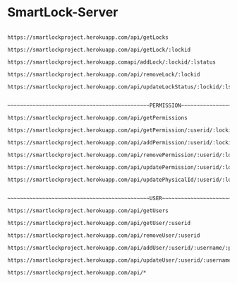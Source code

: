 # SmartLock-Server

~~~~~~~~~~~~~~~~~~~~~~~~~~~~~~~~~~~~~~~~~~~~~LOCK~~~~~~~~~~~~~~~~~~~~~~~~~~~~~~~~~~~~~~~~~~~~~~~~~~~~~~~~~~

https://smartlockproject.herokuapp.com/api/getLocks

https://smartlockproject.herokuapp.com/api/getLock/:lockid

https://smartlockproject.herokuapp.comapi/addLock/:lockid/:lstatus

https://smartlockproject.herokuapp.com/api/removeLock/:lockid 

https://smartlockproject.herokuapp.com/api/updateLockStatus/:lockid/:lstatus    


~~~~~~~~~~~~~~~~~~~~~~~~~~~~~~~~~~~~~~~~~~~~~PERMISSION~~~~~~~~~~~~~~~~~~~~~~~~~~~~~~~~~~~~~~~~~~~~~~~~~~~~~~

https://smartlockproject.herokuapp.com/api/getPermissions     

https://smartlockproject.herokuapp.com/api/getPermission/:userid/:lockid    

https://smartlockproject.herokuapp.com/api/addPermission/:userid/:lockid/:frequency/:duration1/:duration2/:duration3/:duration4/:duration5/:duration6/:duration7

https://smartlockproject.herokuapp.com/api/removePermission/:userid/:lockid/

https://smartlockproject.herokuapp.com/api/updatePermission/:userid/:lockid/:frequency/:duration1/:duration2/:duration3/:duration4/:duration5/:duration6/:duration7

https://smartlockproject.herokuapp.com/api/updatePhysicalId/:userid/:lockid/:physicalId


~~~~~~~~~~~~~~~~~~~~~~~~~~~~~~~~~~~~~~~~~~~~~USER~~~~~~~~~~~~~~~~~~~~~~~~~~~~~~~~~~~~~~~~~~~~~~~~~~~~~~~~~~

https://smartlockproject.herokuapp.com/api/getUsers

https://smartlockproject.herokuapp.com/api/getUser/:userid

https://smartlockproject.herokuapp.com/api/removeUser/:userid

https://smartlockproject.herokuapp.com/api/addUser/:userid/:username/:phone/:password

https://smartlockproject.herokuapp.com/api/updateUser/:userid/:username/:phone/:password

https://smartlockproject.herokuapp.com/api/*

